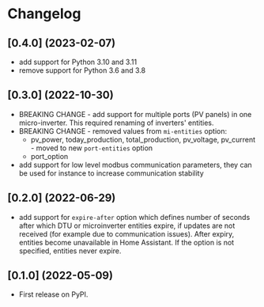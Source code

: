 # Changelog

## [0.4.0] (2023-02-07)

* add support for Python 3.10 and 3.11
* remove support for Python 3.6 and 3.8

## [0.3.0] (2022-10-30)

* BREAKING CHANGE - add support for multiple ports (PV panels) in one micro-inverter. This required renaming of inverters'
  entities.
* BREAKING CHANGE - removed values from `mi-entities` option:
  * pv_power, today_production, total_production, pv_voltage, pv_current - moved to new `port-entities` option
  * port_option
* add support for low level modbus communication parameters, they can be used for instance to increase communication
  stability

## [0.2.0] (2022-06-29)

* add support for `expire-after` option which defines number of seconds after which DTU or microinverter entities
  expire, if updates are not received (for example due to communication issues). After expiry, entities become
  unavailable in Home Assistant. If the option is not specified, entities never expire.

## [0.1.0] (2022-05-09)

* First release on PyPI.
